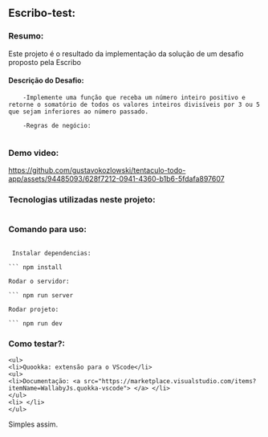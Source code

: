 ## Escribo-test:

### Resumo:

Este projeto é o resultado da implementação da solução de um desafio proposto pela Escribo

#### Descrição do Desafio:

```
    -Implemente uma função que receba um número inteiro positivo e retorne o somatório de todos os valores inteiros divisíveis por 3 ou 5 que sejam inferiores ao número passado.

    -Regras de negócio:


```

### Demo video:

https://github.com/gustavokozlowski/tentaculo-todo-app/assets/94485093/628f7212-0941-4360-b1b6-5fdafa897607

### Tecnologias utilizadas neste projeto:

```

```

### Comando para uso:

````

 Instalar dependencias:

``` npm install

Rodar o servidor:

``` npm run server

Rodar projeto:

``` npm run dev

````

### Como testar?:

    <ul>
    <li>Quookka: extensão para o VScode</li>
    <ul>
    <li>Documentação: <a src="https://marketplace.visualstudio.com/items?itemName=WallabyJs.quokka-vscode"> </a> </li>
    </ul>
    <li> </li>
    </ul>

Simples assim.
